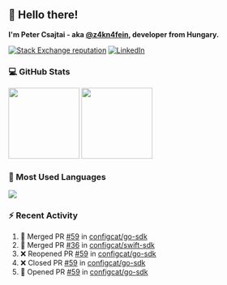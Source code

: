 ## 👋 Hello there!

**I'm Peter Csajtai - aka [@z4kn4fein](https://github.com/z4kn4fein), developer from Hungary.**

[![Stack Exchange reputation](https://img.shields.io/stackexchange/stackoverflow/r/8700582?color=orange&label=reputation&logo=stackoverflow&style=for-the-badge)](https://stackoverflow.com/users/8700582)
[![LinkedIn](https://img.shields.io/badge/linkedin-%230077B5.svg?style=for-the-badge&logo=linkedin&logoColor=white)](https://www.linkedin.com/in/csajtai-p%C3%A9ter-45395341/)

### 💻 GitHub Stats

<div>
  <img height="140px" src="https://github-readme-stats-pcsajtai.vercel.app/api?username=z4kn4fein&show_icons=true&hide_border=true&count_private=true&custom_title=Stats&theme=dracula&line_height=24&hide_title=true">
  <img height="140px" src="https://streak-stats.demolab.com?user=z4kn4fein&theme=dracula&hide_border=true">
  
</div>

### :toolbox: Most Used Languages

<img src="https://github-readme-stats-pcsajtai.vercel.app/api/top-langs/?username=z4kn4fein&theme=dracula&hide_border=true&layout=compact&langs_count=8&hide_title=true">

### :zap: Recent Activity

<!--START_SECTION:activity-->
1. 🎉 Merged PR [#59](https://github.com/configcat/go-sdk/pull/59) in [configcat/go-sdk](https://github.com/configcat/go-sdk)
2. 🎉 Merged PR [#36](https://github.com/configcat/swift-sdk/pull/36) in [configcat/swift-sdk](https://github.com/configcat/swift-sdk)
3. ❌ Reopened PR [#59](https://github.com/configcat/go-sdk/pull/59) in [configcat/go-sdk](https://github.com/configcat/go-sdk)
4. ❌ Closed PR [#59](https://github.com/configcat/go-sdk/pull/59) in [configcat/go-sdk](https://github.com/configcat/go-sdk)
5. 💪 Opened PR [#59](https://github.com/configcat/go-sdk/pull/59) in [configcat/go-sdk](https://github.com/configcat/go-sdk)
<!--END_SECTION:activity-->
